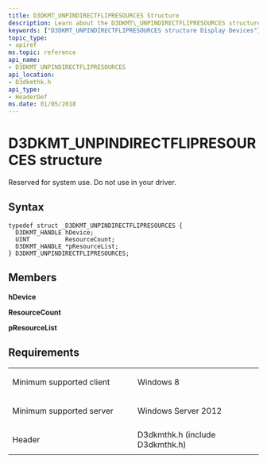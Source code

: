 ```yaml
---
title: D3DKMT_UNPINDIRECTFLIPRESOURCES Structure
description: Learn about the D3DKMT\_UNPINDIRECTFLIPRESOURCES structure, which is reserved for system use. Do not use in your driver.
keywords: ["D3DKMT_UNPINDIRECTFLIPRESOURCES structure Display Devices"]
topic_type:
- apiref
ms.topic: reference
api_name:
- D3DKMT_UNPINDIRECTFLIPRESOURCES
api_location:
- D3dkmthk.h
api_type:
- HeaderDef
ms.date: 01/05/2018
---
```


# D3DKMT\_UNPINDIRECTFLIPRESOURCES structure


Reserved for system use. Do not use in your driver.

## Syntax

```ManagedCPlusPlus
typedef struct _D3DKMT_UNPINDIRECTFLIPRESOURCES {
  D3DKMT_HANDLE hDevice;
  UINT          ResourceCount;
  D3DKMT_HANDLE *pResourceList;
} D3DKMT_UNPINDIRECTFLIPRESOURCES;
```

## Members

**hDevice**

**ResourceCount**

**pResourceList**

## Requirements

<table>
<colgroup>
<col width="50%" />
<col width="50%" />
</colgroup>
<tbody>
<tr class="odd">
<td align="left"><p>Minimum supported client</p></td>
<td align="left"><p>Windows 8</p></td>
</tr>
<tr class="even">
<td align="left"><p>Minimum supported server</p></td>
<td align="left"><p>Windows Server 2012</p></td>
</tr>
<tr class="odd">
<td align="left"><p>Header</p></td>
<td align="left">D3dkmthk.h (include D3dkmthk.h)</td>
</tr>
</tbody>
</table>

 

 





